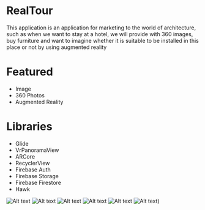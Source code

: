 # RealTour
This application is an application for marketing to the world of architecture, such as when we want to stay at a hotel, we will provide with 360 images, buy furniture and want to imagine whether it is suitable to be installed in this place or not by using augmented reality 

# Featured
- Image
- 360 Photos
- Augmented Reality

# Libraries
- Glide
- VrPanoramaView
- ARCore
- RecyclerView
- Firebase Auth
- Firebase Storage
- Firebase Firestore
- Hawk


![Alt text](https://firebasestorage.googleapis.com/v0/b/realtourandroid.appspot.com/o/photo6145252328698128757.jpg?alt=media&token=facfd204-634f-4c1c-9d2a-7574e1099424)
![Alt text](https://firebasestorage.googleapis.com/v0/b/realtourandroid.appspot.com/o/photo6145252328698128756.jpg?alt=media&token=19a0b3a6-23b4-4b5d-b101-afbf98a0da6d)
![Alt text](https://firebasestorage.googleapis.com/v0/b/realtourandroid.appspot.com/o/photo6145252328698128755.jpg?alt=media&token=8f362a35-ef76-468c-9d82-dc97adf9e4a5)
![Alt text](https://firebasestorage.googleapis.com/v0/b/realtourandroid.appspot.com/o/photo6152422518900763157.jpg?alt=media&token=bdfec674-e12b-45b4-9767-33b8c74e6306)
![Alt text](https://firebasestorage.googleapis.com/v0/b/realtourandroid.appspot.com/o/photo6152375854081092135.jpg?alt=media&token=fa16e7b9-eb42-4680-8968-36fe193f57fc)
![Alt text](https://firebasestorage.googleapis.com/v0/b/realtourandroid.appspot.com/o/photo6145252328698128754.jpg?alt=media&token=a3d1f110-a32d-43dd-9f23-854417cc66ee))
